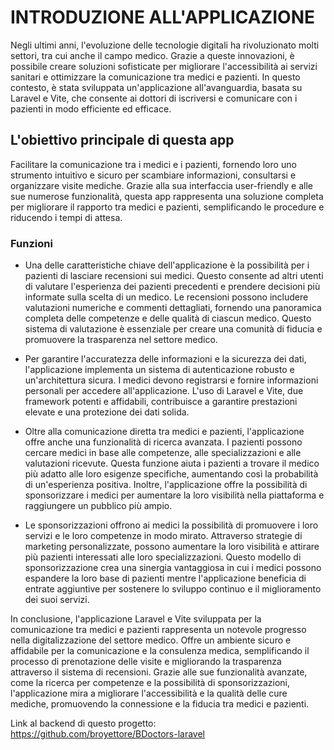 # INTRODUZIONE ALL'APPLICAZIONE

Negli ultimi anni, l'evoluzione delle tecnologie digitali ha rivoluzionato molti settori, tra cui anche il campo medico. Grazie a queste innovazioni, è possibile creare soluzioni sofisticate per migliorare l'accessibilità ai servizi sanitari e ottimizzare la comunicazione tra medici e pazienti. In questo contesto, è stata sviluppata un'applicazione all'avanguardia, basata su Laravel e Vite, che consente ai dottori di iscriversi e comunicare con i pazienti in modo efficiente ed efficace.

## L'obiettivo principale di questa app

Facilitare la comunicazione tra i medici e i pazienti, fornendo loro uno strumento intuitivo e sicuro per scambiare informazioni, consultarsi e organizzare visite mediche. Grazie alla sua interfaccia user-friendly e alle sue numerose funzionalità, questa app rappresenta una soluzione completa per migliorare il rapporto tra medici e pazienti, semplificando le procedure e riducendo i tempi di attesa.


### Funzioni

* Una delle caratteristiche chiave dell'applicazione è la possibilità per i pazienti di lasciare recensioni sui medici. Questo consente ad altri utenti di valutare l'esperienza dei pazienti precedenti e prendere decisioni più informate sulla scelta di un medico. Le recensioni possono includere valutazioni numeriche e commenti dettagliati, fornendo una panoramica completa delle competenze e delle qualità di ciascun medico. Questo sistema di valutazione è essenziale per creare una comunità di fiducia e promuovere la trasparenza nel settore medico.

* Per garantire l'accuratezza delle informazioni e la sicurezza dei dati, l'applicazione implementa un sistema di autenticazione robusto e un'architettura sicura. I medici devono registrarsi e fornire informazioni personali per accedere all'applicazione. L'uso di Laravel e Vite, due framework potenti e affidabili, contribuisce a garantire prestazioni elevate e una protezione dei dati solida.

* Oltre alla comunicazione diretta tra medici e pazienti, l'applicazione offre anche una funzionalità di ricerca avanzata. I pazienti possono cercare medici in base alle competenze, alle specializzazioni e alle valutazioni ricevute. Questa funzione aiuta i pazienti a trovare il medico più adatto alle loro esigenze specifiche, aumentando così la probabilità di un'esperienza positiva. Inoltre, l'applicazione offre la possibilità di sponsorizzare i medici per aumentare la loro visibilità nella piattaforma e raggiungere un pubblico più ampio.

* Le sponsorizzazioni offrono ai medici la possibilità di promuovere i loro servizi e le loro competenze in modo mirato. Attraverso strategie di marketing personalizzate, possono aumentare la loro visibilità e attirare più pazienti interessati alle loro specializzazioni. Questo modello di sponsorizzazione crea una sinergia vantaggiosa in cui i medici possono espandere la loro base di pazienti mentre l'applicazione beneficia di entrate aggiuntive per sostenere lo sviluppo continuo e il miglioramento dei suoi servizi.

In conclusione, l'applicazione Laravel e Vite sviluppata per la comunicazione tra medici e pazienti rappresenta un notevole progresso nella digitalizzazione del settore medico. Offre un ambiente sicuro e affidabile per la comunicazione e la consulenza medica, semplificando il processo di prenotazione delle visite e migliorando la trasparenza attraverso il sistema di recensioni. Grazie alle sue funzionalità avanzate, come la ricerca per competenze e la possibilità di sponsorizzazioni, l'applicazione mira a migliorare l'accessibilità e la qualità delle cure mediche, promuovendo la connessione e la fiducia tra medici e pazienti.

Link al backend di questo progetto: https://github.com/broyettore/BDoctors-laravel